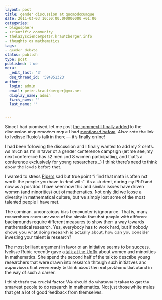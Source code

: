 ```yaml
---
layout: post
title: gender discussion at quomodocumque
date: 2011-02-03 10:00:00.000000000 +01:00
categories:
- blogosphere
- scientific community
- thelazyscience@peter.krautzberger.info
- thoughts on mathematics
tags:
- gender debate
status: publish
type: post
published: true
meta:
  _edit_last: '3'
  dsq_thread_id: '594851323'
author:
  login: admin
  email: peter.krautzberger@gmx.net
  display_name: admin
  first_name: ''
  last_name: ''


---
```


Since I had promised, let me post [the comment I finally added](http://quomodocumque.wordpress.com/2011/01/26/gendered-conference-campaign/#comment-5736) to the discussion at quomodocumque I had [mentioned before](/2011/01/punkmath_annotatr_gender_discussions/). Also: note the link to Ivelisse Rubio’s talk in there — it’s finally online!

I had been following the discussion and I finally wanted to add my 2 cents. As much as I’m in favor of a gender conference campaign (let me see, my next conference has 52 men and 8 women participating, and that’s a conference exclusively for young researchers…) I think there’s need to think about the levels before that.

I wanted to stress [Pipers](http://quomodocumque.wordpress.com/2011/01/26/gendered-conference-campaign/#comment-5699) sad but true point “i find that math is often not worth the people you have to deal with”. As a student, during my PhD and now as a postdoc I have seen how this and similar issues have driven women (and minorities) out of mathematics. Not only did we loose a diversity in mathematical culture, but we simply lost some of the most talented people I have met.

The dominant unconscious bias I encounter is ignorance. That is, many researchers seem unaware of the simple fact that people with different backgrounds require different measures to show them a way towards mathematical research. Yes, everybody has to work hard, but if nobody shows you what doing research is actually about, how can you consider investing your talent in research?

The most brilliant argument in favor of an initiative seems to be success. Ivelisse Rubio recently gave a [talk at the UofM](http://www.math.lsa.umich.edu/seminars/video/IvelisseRubioMLK2011.mp4) about women and minorities in mathematics. She spend the second half of the talk to describe young researchers that were drawn into research through such initiatives and supervisors that were ready to think about the real problems that stand in the way of such a career.

I think that’s the crucial factor. We should do whatever it takes to get the smartest people to do research in mathematics. Not just those white males that get a lot of good feedback from themselves.